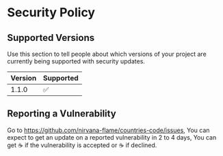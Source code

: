 # Security Policy

## Supported Versions

Use this section to tell people about which versions of your project are
currently being supported with security updates.

| Version | Supported          |
| ------- | ------------------ |
| 1.1.0     | :white_check_mark: |

## Reporting a Vulnerability

Go to https://github.com/nirvana-flame/countries-code/issues,
You can expect to get an update on a reported vulnerability in 2 to 4 days,
You can get :coffee: if the vulnerability is accepted or :coffee: if declined.
